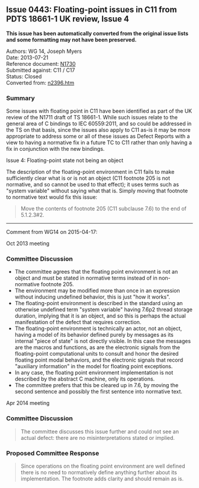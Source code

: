 ## Issue 0443: Floating-point issues in C11 from PDTS 18661-1 UK review, Issue 4

**This issue has been automatically converted from the original issue lists and some formatting may not have been preserved.**

Authors: WG 14, Joseph Myers  
Date: 2013-07-21  
Reference document: [N1730](https://www.open-std.org/jtc1/sc22/wg14/www/docs/n1730.pdf)  
Submitted against: C11 / C17  
Status: Closed  
Converted from: [n2396.htm](https://www.open-std.org/jtc1/sc22/wg14/www/docs/n2396.htm)

### Summary

Some issues with floating point in C11 have been identified as part of the UK
review of the N1711 draft of TS 18661-1. While such issues relate to the general
area of C bindings to IEC 60559:2011, and so could be addressed in the TS on
that basis, since the issues also apply to C11 as-is it may be more appropriate
to address some or all of these issues as Defect Reports with a view to having a
normative fix in a future TC to C11 rather than only having a fix in conjunction
with the new bindings.

Issue 4: Floating-point state not being an object

The description of the floating-point environment in C11 fails to make
sufficiently clear what is or is not an object (C11 footnote 205 is not
normative, and so cannot be used to that effect); it uses terms such as "system
variable" without saying what that is. Simply moving that footnote to normative
text would fix this issue:

> Move the contents of footnote 205 (C11 subclause 7.6) to the end of 5.1.2.3#2.

---

Comment from WG14 on 2015-04-17:

Oct 2013 meeting

### Committee Discussion

* The committee agrees that the floating point environment is not an object and must be stated in normative terms instead of in non-normative footnote 205\.
* The environment may be modified more than once in an expression without inducing undefined behavior, this is just "how it works".
* The floating-point environment is described in the standard using an otherwise undefined term "system variable" having 7.6p2 thread storage duration, implying that it is an object, and so this is perhaps the actual manifestation of the defect that requires correction.
* The floating-point environment is technically an actor, not an object, having a model of its behavior defined purely by messages as its internal "piece of state" is not directly visible. In this case the messages are the macros and functions, as are the electronic signals from the floating-point computational units to consult and honor the desired floating point modal behaviors, and the electronic signals that record "auxiliary information" in the model for floating point exceptions.
* In any case, the floating point environment implementation is not described by the abstract C machine, only its operations.
* The committee prefers that this be cleared up in 7.6, by moving the second sentence and possibly the first sentence into normative text.

Apr 2014 meeting

### Committee Discussion

> The committee discusses this issue further and could not see an actual defect:
> there are no misinterpretations stated or implied.

### Proposed Committee Response

> Since operations on the floating point environment are well defined there is no
> need to normatively define anything further about its implementation. The
> footnote adds clarity and should remain as is.

